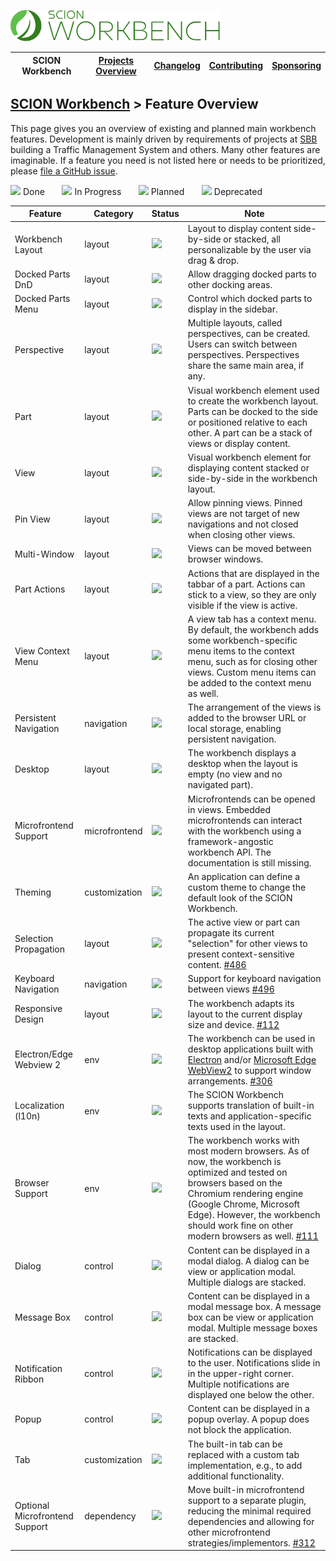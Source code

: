 <a href="/README.md"><img src="/resources/branding/scion-workbench-banner.svg" height="50" alt="SCION Workbench"></a>

| SCION Workbench | [Projects Overview][menu-projects-overview] | [Changelog][menu-changelog] | [Contributing][menu-contributing] | [Sponsoring][menu-sponsoring] |  
|-----------------|---------------------------------------------|-----------------------------|-----------------------------------|-------------------------------|

## [SCION Workbench][menu-home] > Feature Overview

This page gives you an overview of existing and planned main workbench features. Development is mainly driven by requirements of projects at [SBB][link-company-sbb] building a Traffic Management System and others. Many other features are imaginable. If a feature you need is not listed here or needs to be prioritized, please [file a GitHub issue](https://github.com/SchweizerischeBundesbahnen/scion-workbench/issues/new?template=feature_request.md).

[![][done]](#) Done&nbsp;&nbsp;&nbsp;&nbsp;&nbsp;&nbsp;
[![][progress]](#) In Progress&nbsp;&nbsp;&nbsp;&nbsp;&nbsp;&nbsp;
[![][planned]](#) Planned&nbsp;&nbsp;&nbsp;&nbsp;&nbsp;&nbsp;
[![][deprecated]](#) Deprecated

| Feature                        | Category      | Status            | Note                                                                                                                                                                                                                                                                                                                                           |                                                                                                                                                                                                                                                                                                                                           
|--------------------------------|---------------|-------------------|------------------------------------------------------------------------------------------------------------------------------------------------------------------------------------------------------------------------------------------------------------------------------------------------------------------------------------------------|
| Workbench Layout               | layout        | [![][done]](#)    | Layout to display content side-by-side or stacked, all personalizable by the user via drag & drop.                                                                                                                                                                                                                                             |                        
| Docked Parts DnD               | layout        | [![][planned]](#) | Allow dragging docked parts to other docking areas.                                                                                                                                                                                                                                                                                            |
| Docked Parts Menu              | layout        | [![][planned]](#) | Control which docked parts to display in the sidebar.                                                                                                                                                                                                                                                                                          |
| Perspective                    | layout        | [![][done]](#)    | Multiple layouts, called perspectives, can be created. Users can switch between perspectives. Perspectives share the same main area, if any.                                                                                                                                                                                                   |                                                                                                                                                                                                   
| Part                           | layout        | [![][done]](#)    | Visual workbench element used to create the workbench layout. Parts can be docked to the side or positioned relative to each other. A part can be a stack of views or display content.                                                                                                                                                         |                                                                    
| View                           | layout        | [![][done]](#)    | Visual workbench element for displaying content stacked or side-by-side in the workbench layout.                                                                                                                                                                                                                                               |                                                                   
| Pin View                       | layout        | [![][planned]](#) | Allow pinning views. Pinned views are not target of new navigations and not closed when closing other views.                                                                                                                                                                                                                                   |                                                                   
| Multi-Window                   | layout        | [![][done]](#)    | Views can be moved between browser windows.                                                                                                                                                                                                                                                                                                    |                                                                  
| Part Actions                   | layout        | [![][done]](#)    | Actions that are displayed in the tabbar of a part. Actions can stick to a view, so they are only visible if the view is active.                                                                                                                                                                                                               |                                                                 
| View Context Menu              | layout        | [![][done]](#)    | A view tab has a context menu. By default, the workbench adds some workbench-specific menu items to the context menu, such as for closing other views. Custom menu items can be added to the context menu as well.                                                                                                                             |                                                                
| Persistent Navigation          | navigation    | [![][done]](#)    | The arrangement of the views is added to the browser URL or local storage, enabling persistent navigation.                                                                                                                                                                                                                                     |                                                               
| Desktop                        | layout        | [![][done]](#)    | The workbench displays a desktop when the layout is empty (no view and no navigated part).                                                                                                                                                                                                                                                     |                                                              
| Microfrontend Support          | microfrontend | [![][done]](#)    | Microfrontends can be opened in views. Embedded microfrontends can interact with the workbench using a framework-angostic workbench API. The documentation is still missing.                                                                                                                                                                   |                                                                                                                                                                  |
| Theming                        | customization | [![][done]](#)    | An application can define a custom theme to change the default look of the SCION Workbench.                                                                                                                                                                                                                                                    |
| Selection Propagation          | layout        | [![][planned]](#) | The active view or part can propagate its current "selection" for other views to present context-sensitive content. [#486](https://github.com/SchweizerischeBundesbahnen/scion-workbench/issues/486)                                                                                                                                           |
| Keyboard Navigation            | navigation    | [![][planned]](#) | Support for keyboard navigation between views [#496](https://github.com/SchweizerischeBundesbahnen/scion-workbench/issues/496)                                                                                                                                                                                                                 |
| Responsive Design              | layout        | [![][planned]](#) | The workbench adapts its layout to the current display size and device. [#112](https://github.com/SchweizerischeBundesbahnen/scion-workbench/issues/112)                                                                                                                                                                                       |
| Electron/Edge Webview 2        | env           | [![][planned]](#) | The workbench can be used in desktop applications built with [Electron](https://www.electronjs.org/) and/or [Microsoft Edge WebView2](https://docs.microsoft.com/en-us/microsoft-edge/webview2/) to support window arrangements. [#306](https://github.com/SchweizerischeBundesbahnen/scion-workbench/issues/306)                              |
| Localization (l10n)            | env           | [![][done]](#)    | The SCION Workbench supports translation of built-in texts and application-specific texts used in the layout.                                                                                                                                                                                                                                  |                                                                             
| Browser Support                | env           | [![][planned]](#) | The workbench works with most modern browsers. As of now, the workbench is optimized and tested on browsers based on the Chromium rendering engine (Google Chrome, Microsoft Edge). However, the workbench should work fine on other modern browsers as well. [#111](https://github.com/SchweizerischeBundesbahnen/scion-workbench/issues/111) | 
| Dialog                         | control       | [![][done]](#)    | Content can be displayed in a modal dialog. A dialog can be view or application modal. Multiple dialogs are stacked.                                                                                                                                                                                                                           |                                                                      
| Message Box                    | control       | [![][done]](#)    | Content can be displayed in a modal message box. A message box can be view or application modal. Multiple message boxes are stacked.                                                                                                                                                                                                           |                                                                     
| Notification Ribbon            | control       | [![][done]](#)    | Notifications can be displayed to the user. Notifications slide in in the upper-right corner. Multiple notifications are displayed one below the other.                                                                                                                                                                                        |                                                                    
| Popup                          | control       | [![][done]](#)    | Content can be displayed in a popup overlay. A popup does not block the application.                                                                                                                                                                                                                                                           |                                                                   
| Tab                            | customization | [![][done]](#)    | The built-in tab can be replaced with a custom tab implementation, e.g., to add additional functionality.                                                                                                                                                                                                                                      |                                                                    
| Optional Microfrontend Support | dependency    | [![][planned]](#) | Move built-in microfrontend support to a separate plugin, reducing the minimal required dependencies and allowing for other microfrontend strategies/implementors. [#312](https://github.com/SchweizerischeBundesbahnen/scion-workbench/issues/312)                                                                                            |                                                                    

[done]: /docs/site/images/icon-done.svg
[progress]: /docs/site/images/icon-in-progress.svg
[planned]: /docs/site/images/icon-planned.svg
[deprecated]: /docs/site/images/icon-deprecated.svg

[link-company-sbb]: http://www.sbb.ch

[menu-home]: /README.md
[menu-projects-overview]: /docs/site/projects-overview.md
[menu-changelog]: /docs/site/changelog.md
[menu-contributing]: /CONTRIBUTING.md
[menu-sponsoring]: /docs/site/sponsoring.md
